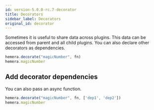 ```yaml
---
id: version-5.0.0-rc.7-decorator
title: Decorators
sidebar_label: Decorators
original_id: decorator
---
```


Sometimes it is useful to share data across plugins. This data can be accessed from parent and all child plugins. You can also declare other decorators as dependencies.

```js
hemera.decorate("magicNumber", fn)
hemera.magicNumber
```

## Add decorator dependencies

You can also pass an async function.

```js
hemera.decorate("magicNumber", fn, ['dep1', 'dep2'])
hemera.magicNumber
```
